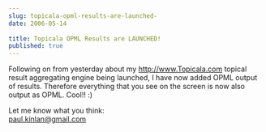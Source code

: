```yaml
---
slug: topicala-opml-results-are-launched-
date: 2006-05-14
 
title: Topicala OPML Results are LAUNCHED!
published: true
---
```

Following on from yesterday about my <a href="http:///www.Topicala.com">http://www.Topicala.com</a> topical result aggregating engine being launched, I have now added OPML output of results.  Therefore everything that you see on the screen is now also output as OPML.  Cool!! :)<p />Let me know what you think:<br /><a href="mailto:paul.kinlan@gmail.com">paul.kinlan@gmail.com</a><p />


